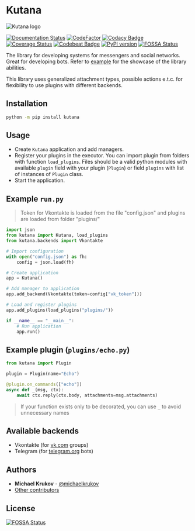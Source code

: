 # Kutana

![Kutana logo](docs/_static/kutana-logo-512.png)

[![Documentation Status](https://readthedocs.org/projects/kutana/badge/?version=latest)](https://kutana.readthedocs.io/en/latest/?badge=latest)
[![CodeFactor](https://www.codefactor.io/repository/github/ekonda/kutana/badge)](https://www.codefactor.io/repository/github/ekonda/kutana)
[![Codacy Badge](https://api.codacy.com/project/badge/Grade/3119bfb791604b9db38e8e7a13e1d415)](https://www.codacy.com/app/michaelkrukov/kutana?utm_source=github.com&amp;utm_medium=referral&amp;utm_content=ekonda/kutana&amp;utm_campaign=Badge_Grade)
[![Coverage Status](https://coveralls.io/repos/github/ekonda/kutana/badge.svg?branch=master)](https://coveralls.io/github/ekonda/kutana?branch=master)
[![Codebeat Badge](https://codebeat.co/badges/fd698be3-d0f9-4e3c-b235-1c3a3cdb98a9)](https://codebeat.co/projects/github-com-ekonda-kutana-master)
[![PyPI version](https://badge.fury.io/py/kutana.svg)](https://badge.fury.io/py/kutana)
[![FOSSA Status](https://app.fossa.io/api/projects/git%2Bgithub.com%2Fekonda%2Fkutana.svg?type=shield)](https://app.fossa.io/projects/git%2Bgithub.com%2Fekonda%2Fkutana?ref=badge_shield)

The library for developing systems for messengers and social networks. Great
for developing bots. Refer to [example](https://github.com/ekonda/kutana/tree/master/example)
for the showcase of the library abilities.

This library uses generalized attachment types, possible actions e.t.c. for flexibility
to use plugins with different backends.

## Installation

```bash
python -m pip install kutana
```

## Usage

- Create `Kutana` application and add managers.
- Register your plugins in the executor. You can import plugin from folders
    with function `load_plugins`. Files should be a valid python modules with
    available `plugin` field with your plugin (`Plugin`) or field `plugins`
    with list of instances of `Plugin` class.
- Start the application.

## Example `run.py`

> Token for Vkontakte is loaded from the file "config.json"
> and plugins are loaded from folder "plugins/"

```py
import json
from kutana import Kutana, load_plugins
from kutana.backends import Vkontakte

# Import configuration
with open("config.json") as fh:
    config = json.load(fh)

# Create application
app = Kutana()

# Add manager to application
app.add_backend(Vkontakte(token=config["vk_token"]))

# Load and register plugins
app.add_plugins(load_plugins("plugins/"))

if __name__ == "__main__":
    # Run application
    app.run()
```

## Example plugin (`plugins/echo.py`)

```py
from kutana import Plugin

plugin = Plugin(name="Echo")

@plugin.on_commands(["echo"])
async def _(msg, ctx):
    await ctx.reply(ctx.body, attachments=msg.attachments)
```

> If your function exists only to be decorated, you can use `_` to avoid
> unnecessary names

## Available backends

- Vkontakte (for [vk.com](https://vk.com) groups)
- Telegram (for [telegram.org](https://telegram.org) bots)

## Authors

- **Michael Krukov** - [@michaelkrukov](https://github.com/michaelkrukov)
- [Other contributors](CONTRIBUTORS.md)

## License
[![FOSSA Status](https://app.fossa.io/api/projects/git%2Bgithub.com%2Fekonda%2Fkutana.svg?type=large)](https://app.fossa.io/projects/git%2Bgithub.com%2Fekonda%2Fkutana?ref=badge_large)

